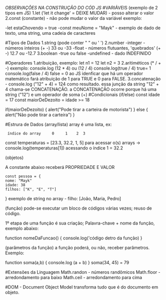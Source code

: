 





  *OBSERVAÇÕES NA CONSTRUÇÃO DO CÓD JS*
#VARIÁVEIS (exemplo de 2 tipos em JS)
  1.let ('let it change' = DEIXE MUDAR) - posso alterar o valor
  2.const (constante) - não pode mudar o valor da variável 
  exemplo:
  
  -let estaChovendo = true
  -const meuNome = "Mayk" - exemplo de dado de texto, uma string, uma cadeia   de caracteres

#Tipos de Dados
  1.string (pode conter " " ou ' ')
  2.number
      -integer - números inteiros (+ -) 33 ou -33
      -float - números flutuantes, 'quebrados' (+ -) 12.7 ou -12.7
  3.boolean
      -true ou false
      -undefined - dado INDEFINIDO

#Operadores
  1.atribuição, exemplo: let n1 = 12
                         let n2 = 3
  2.aritiméticos (* / + -) exemplo: console.log (12 * 4) ou (12 / 4)
                                    console.log(true / 4) true= 1
                                    console.log(false / 4) false = 0
                                    ao JS idenficar que há um operador matemático fará atribuição de 1 para TRUE e 0 para FALSE.
  3.concatenação - console.log ("12" + 4) = 124 como resultado.
    essa junção da string "12" + 4 chama-se CONCATENAÇÃO.
    a CONCATENAÇÃO ocorre porque há uma string ("12") e um operador de 
    soma (+)
#Condicionais (if/else)
  const idade = 17
  const maiorDeDezoito = idade >= 18

  if(maiorDeDezoito) {
    alert("Pode tirar a carteira de motorista")
  } 
  else {
  alert("Não pode tirar a carteira")
  }

#Estrura de Dados
  (array/lista) array é uma lista, ex:

     índice do array     0     1    2  3
  const temperaturas = [23.3, 32.2, 1, 5]
  para acessar o(s) arrays -> console.log(temperaturas[1])
                              acessando o índice 1 = 32.2

  (objetos)

  A constante abaixo receberá PROPRIEDADE E VALOR

    const pessoa = {
    nome: "Mayk"
    idade: 38
    filhos: ["K", "E", "T"]
  }
  exemplo de string no array - filho: [João, Maria, Pedro]

  (função) 
  pode-se executar um bloco de códigos várias vezes; reuso de código.

  1º etapa de uma função é sua criação; 
  Palavra-chave + nome da função, exemplo abaixo:

  function nomeDaFuncao() {
    console.log('código detro da função)
  }

  (parâmetros da função)
  a função poderá, ou não, receber parâmetros. Exemplo:

  function soma(a,b) {
    console.log (a + b)
  }
  soma(34, 45) = 79

#Extensões da Linguagem
Math.randon - números randômicos
Math.floor - arredondamento para baixo
Math.ceil - arredondamento para cima

#DOM - Document Object Model
      transforma tudo que é do documento em objeto.

 

  


      
  


